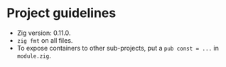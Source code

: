 # Project guidelines

* Zig version: 0.11.0.
* `zig fmt` on all files.
* To expose containers to other sub-projects, put a `pub const = ...` in `module.zig`.
